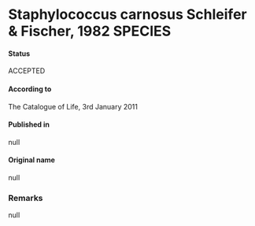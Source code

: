 # Staphylococcus carnosus Schleifer & Fischer, 1982 SPECIES

#### Status
ACCEPTED

#### According to
The Catalogue of Life, 3rd January 2011

#### Published in
null

#### Original name
null

### Remarks
null